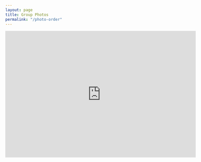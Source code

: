 ```yaml
---
layout: page
title: Group Photos
permalink: "/photo-order"
---
```



<iframe 
width=600
height=400
frameborder=0
src="https://docs.google.com/spreadsheets/d/e/2PACX-1vQpGkkkv3F0ygELH8fMMZHF_IkO_KL0FavdggkEeRi3ZBYn8Cmfuy9qCz3mCJUhuOeWBTjleigj-k5D/pubhtml?gid=865787930&amp;single=true&amp;widget=false&amp;chrome=false&amp;headers=false&amp;range=A1:J15"></iframe>
